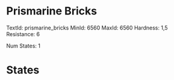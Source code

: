 # Prismarine Bricks
TextId: prismarine_bricks
MinId: 6560
MaxId: 6560
Hardness: 1,5
Resistance: 6

Num States: 1
# States
```

```